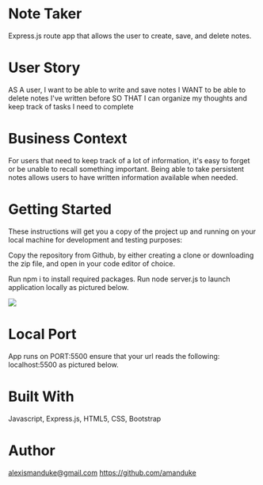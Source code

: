 

# Note Taker
Express.js route app that allows the user to create, save, and delete notes.



# User Story
AS A user, I want to be able to write and save notes
I WANT to be able to delete notes I've written before
SO THAT I can organize my thoughts and keep track of tasks I need to complete

# Business Context
For users that need to keep track of a lot of information, it's easy to forget or be unable to recall something important. Being able to take persistent notes allows users to have written information available when needed.

# Getting Started
These instructions will get you a copy of the project up and running on your local machine for development and testing purposes: 

Copy the repository from Github, by either creating a clone or downloading the zip file, and open in your code editor of choice. 

Run npm i to install required packages. 
Run node server.js to launch application locally as pictured below. 

![](note-taker-start-instructions.png)


# Local Port
App runs on PORT:5500 ensure that your url reads the following: localhost:5500 as pictured below.



# Built With
Javascript, Express.js, HTML5, CSS, Bootstrap

# Author
alexismanduke@gmail.com https://github.com/amanduke
